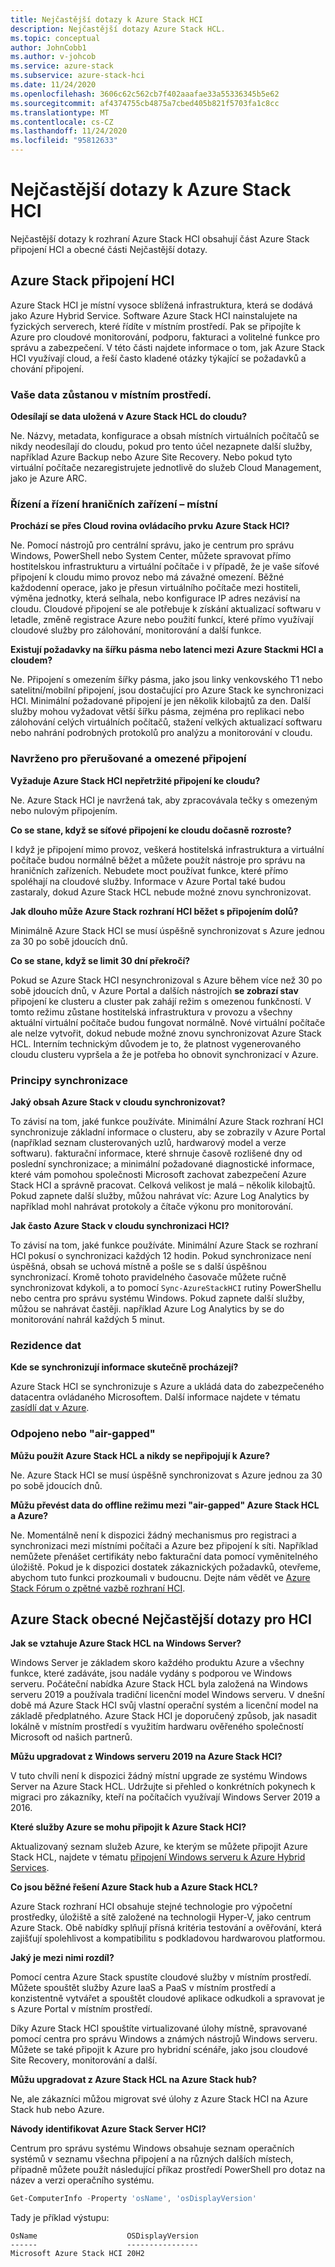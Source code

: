 ```yaml
---
title: Nejčastější dotazy k Azure Stack HCI
description: Nejčastější dotazy Azure Stack HCL.
ms.topic: conceptual
author: JohnCobb1
ms.author: v-johcob
ms.service: azure-stack
ms.subservice: azure-stack-hci
ms.date: 11/24/2020
ms.openlocfilehash: 3606c62c562cb7f402aaafae33a55336345b5e62
ms.sourcegitcommit: af4374755cb4875a7cbed405b821f5703fa1c8cc
ms.translationtype: MT
ms.contentlocale: cs-CZ
ms.lasthandoff: 11/24/2020
ms.locfileid: "95812633"
---
```

# <a name="azure-stack-hci-faq"></a>Nejčastější dotazy k Azure Stack HCI
Nejčastější dotazy k rozhraní Azure Stack HCI obsahují část Azure Stack připojení HCI a obecné části Nejčastější dotazy.

## <a name="azure-stack-hci-connectivity"></a>Azure Stack připojení HCI
Azure Stack HCI je místní vysoce sblížená infrastruktura, která se dodává jako Azure Hybrid Service. Software Azure Stack HCI nainstalujete na fyzických serverech, které řídíte v místním prostředí. Pak se připojíte k Azure pro cloudové monitorování, podporu, fakturaci a volitelné funkce pro správu a zabezpečení. V této části najdete informace o tom, jak Azure Stack HCI využívají cloud, a řeší často kladené otázky týkající se požadavků a chování připojení.

### <a name="your-data-stays-on-premises"></a>Vaše data zůstanou v místním prostředí.

**Odesílají se data uložená v Azure Stack HCL do cloudu?**

Ne. Názvy, metadata, konfigurace a obsah místních virtuálních počítačů se nikdy neodesílají do cloudu, pokud pro tento účel nezapnete další služby, například Azure Backup nebo Azure Site Recovery. Nebo pokud tyto virtuální počítače nezaregistrujete jednotlivě do služeb Cloud Management, jako je Azure ARC.

### <a name="edge-local-management-and-control"></a>Řízení a řízení hraničních zařízení – místní

**Prochází se přes Cloud rovina ovládacího prvku Azure Stack HCI?**

Ne. Pomocí nástrojů pro centrální správu, jako je centrum pro správu Windows, PowerShell nebo System Center, můžete spravovat přímo hostitelskou infrastrukturu a virtuální počítače i v případě, že je vaše síťové připojení k cloudu mimo provoz nebo má závažné omezení. Běžné každodenní operace, jako je přesun virtuálního počítače mezi hostiteli, výměna jednotky, která selhala, nebo konfigurace IP adres nezávisí na cloudu. Cloudové připojení se ale potřebuje k získání aktualizací softwaru v letadle, změně registrace Azure nebo použití funkcí, které přímo využívají cloudové služby pro zálohování, monitorování a další funkce.

**Existují požadavky na šířku pásma nebo latenci mezi Azure Stackmi HCI a cloudem?**

Ne. Připojení s omezením šířky pásma, jako jsou linky venkovského T1 nebo satelitní/mobilní připojení, jsou dostačující pro Azure Stack ke synchronizaci HCI. Minimální požadované připojení je jen několik kilobajtů za den. Další služby mohou vyžadovat větší šířku pásma, zejména pro replikaci nebo zálohování celých virtuálních počítačů, stažení velkých aktualizací softwaru nebo nahrání podrobných protokolů pro analýzu a monitorování v cloudu.

### <a name="designed-for-intermittent-and-limited-connectivity"></a>Navrženo pro přerušované a omezené připojení

**Vyžaduje Azure Stack HCI nepřetržité připojení ke cloudu?**

Ne. Azure Stack HCI je navržená tak, aby zpracovávala tečky s omezeným nebo nulovým připojením.

**Co se stane, když se síťové připojení ke cloudu dočasně rozroste?**

I když je připojení mimo provoz, veškerá hostitelská infrastruktura a virtuální počítače budou normálně běžet a můžete použít nástroje pro správu na hraničních zařízeních. Nebudete moct používat funkce, které přímo spoléhají na cloudové služby. Informace v Azure Portal také budou zastaraly, dokud Azure Stack HCL nebude možné znovu synchronizovat.

**Jak dlouho může Azure Stack rozhraní HCI běžet s připojením dolů?**

Minimálně Azure Stack HCI se musí úspěšně synchronizovat s Azure jednou za 30 po sobě jdoucích dnů.

**Co se stane, když se limit 30 dní překročí?**

Pokud se Azure Stack HCI nesynchronizoval s Azure během více než 30 po sobě jdoucích dnů, v Azure Portal a dalších nástrojích **se zobrazí stav** připojení ke clusteru a cluster pak zahájí režim s omezenou funkčností. V tomto režimu zůstane hostitelská infrastruktura v provozu a všechny aktuální virtuální počítače budou fungovat normálně. Nové virtuální počítače ale nelze vytvořit, dokud nebude možné znovu synchronizovat Azure Stack HCL. Interním technickým důvodem je to, že platnost vygenerovaného cloudu clusteru vypršela a že je potřeba ho obnovit synchronizací v Azure.

### <a name="understanding-sync"></a>Principy synchronizace

**Jaký obsah Azure Stack v cloudu synchronizovat?**

To závisí na tom, jaké funkce používáte. Minimální Azure Stack rozhraní HCI synchronizuje základní informace o clusteru, aby se zobrazily v Azure Portal (například seznam clusterovaných uzlů, hardwarový model a verze softwaru). fakturační informace, které shrnuje časově rozlišené dny od poslední synchronizace; a minimální požadované diagnostické informace, které vám pomohou společnosti Microsoft zachovat zabezpečení Azure Stack HCI a správně pracovat. Celková velikost je malá – několik kilobajtů. Pokud zapnete další služby, můžou nahrávat víc: Azure Log Analytics by například mohl nahrávat protokoly a čítače výkonu pro monitorování.

**Jak často Azure Stack v cloudu synchronizaci HCI?**

To závisí na tom, jaké funkce používáte. Minimální Azure Stack se rozhraní HCI pokusí o synchronizaci každých 12 hodin. Pokud synchronizace není úspěšná, obsah se uchová místně a pošle se s další úspěšnou synchronizací. Kromě tohoto pravidelného časovače můžete ručně synchronizovat kdykoli, a to pomocí `Sync-AzureStackHCI` rutiny PowerShellu nebo centra pro správu systému Windows. Pokud zapnete další služby, můžou se nahrávat častěji. například Azure Log Analytics by se do monitorování nahrál každých 5 minut.

### <a name="data-residency"></a>Rezidence dat

**Kde se synchronizují informace skutečně procházejí?**

Azure Stack HCI se synchronizuje s Azure a ukládá data do zabezpečeného datacentra ovládaného Microsoftem. Další informace najdete v tématu [zasídlí dat v Azure](https://azure.microsoft.com/global-infrastructure/data-residency/).

### <a name="disconnected-or-air-gapped"></a>Odpojeno nebo "air-gapped"

**Můžu použít Azure Stack HCL a nikdy se nepřipojují k Azure?**

Ne. Azure Stack HCI se musí úspěšně synchronizovat s Azure jednou za 30 po sobě jdoucích dnů.

**Můžu převést data do offline režimu mezi "air-gapped" Azure Stack HCL a Azure?**

Ne. Momentálně není k dispozici žádný mechanismus pro registraci a synchronizaci mezi místními počítači a Azure bez připojení k síti. Například nemůžete přenášet certifikáty nebo fakturační data pomocí vyměnitelného úložiště. Pokud je k dispozici dostatek zákaznických požadavků, otevřeme, abychom tuto funkci prozkoumali v budoucnu. Dejte nám vědět ve [Azure Stack Fórum o zpětné vazbě rozhraní HCI](https://feedback.azure.com/forums/929833-azure-stack-hci).

## <a name="azure-stack-hci-general-faqs"></a>Azure Stack obecné Nejčastější dotazy pro HCI

**Jak se vztahuje Azure Stack HCL na Windows Server?**

Windows Server je základem skoro každého produktu Azure a všechny funkce, které zadáváte, jsou nadále vydány s podporou ve Windows serveru. Počáteční nabídka Azure Stack HCL byla založená na Windows serveru 2019 a používala tradiční licenční model Windows serveru. V dnešní době má Azure Stack HCI svůj vlastní operační systém a licenční model na základě předplatného. Azure Stack HCI je doporučený způsob, jak nasadit lokálně v místním prostředí s využitím hardwaru ověřeného společností Microsoft od našich partnerů.

**Můžu upgradovat z Windows serveru 2019 na Azure Stack HCI?**

V tuto chvíli není k dispozici žádný místní upgrade ze systému Windows Server na Azure Stack HCL. Udržujte si přehled o konkrétních pokynech k migraci pro zákazníky, kteří na počítačích využívají Windows Server 2019 a 2016.

**Které služby Azure se mohu připojit k Azure Stack HCI?**

Aktualizovaný seznam služeb Azure, ke kterým se můžete připojit Azure Stack HCL, najdete v tématu [připojení Windows serveru k Azure Hybrid Services](/windows-server/manage/windows-admin-center/azure/index).

**Co jsou běžné řešení Azure Stack hub a Azure Stack HCL?**

Azure Stack rozhraní HCI obsahuje stejné technologie pro výpočetní prostředky, úložiště a sítě založené na technologii Hyper-V, jako centrum Azure Stack. Obě nabídky splňují přísná kritéria testování a ověřování, která zajišťují spolehlivost a kompatibilitu s podkladovou hardwarovou platformou.

**Jaký je mezi nimi rozdíl?**

Pomocí centra Azure Stack spustíte cloudové služby v místním prostředí. Můžete spouštět služby Azure IaaS a PaaS v místním prostředí a konzistentně vytvářet a spouštět cloudové aplikace odkudkoli a spravovat je s Azure Portal v místním prostředí.

Díky Azure Stack HCI spouštíte virtualizované úlohy místně, spravované pomocí centra pro správu Windows a známých nástrojů Windows serveru. Můžete se také připojit k Azure pro hybridní scénáře, jako jsou cloudové Site Recovery, monitorování a další.

**Můžu upgradovat z Azure Stack HCL na Azure Stack hub?**

Ne, ale zákazníci můžou migrovat své úlohy z Azure Stack HCI na Azure Stack hub nebo Azure.

**Návody identifikovat Azure Stack Server HCI?**

Centrum pro správu systému Windows obsahuje seznam operačních systémů v seznamu všechna připojení a na různých dalších místech, případně můžete použít následující příkaz prostředí PowerShell pro dotaz na název a verzi operačního systému.

```PowerShell
Get-ComputerInfo -Property 'osName', 'osDisplayVersion'
```

Tady je příklad výstupu:

```
OsName                    OSDisplayVersion
------                    ----------------
Microsoft Azure Stack HCI 20H2
```
